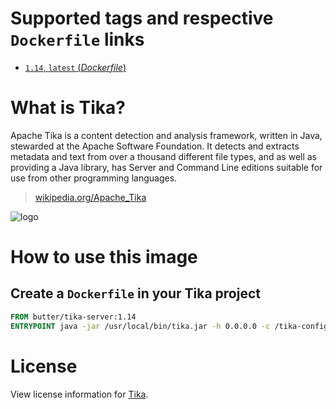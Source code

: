 # Supported tags and respective `Dockerfile` links

-	[`1.14`, `latest` (*Dockerfile*)](https://github.com/butter/docker-tika/blob/93e533a89bcdfbab01d0625b6546b2fe5c1ce76c/Dockerfile)

# What is Tika?
Apache Tika is a content detection and analysis framework, written in Java, stewarded at the Apache Software Foundation. It detects and extracts metadata and text from over a thousand different file types, and as well as providing a Java library, has Server and Command Line editions suitable for use from other programming languages.

> [wikipedia.org/Apache_Tika](https://en.wikipedia.org/wiki/Apache_Tika)

![logo](https://upload.wikimedia.org/wikipedia/en/c/c5/Apache-Tika.png)

# How to use this image

## Create a `Dockerfile` in your Tika project

```dockerfile
FROM butter/tika-server:1.14
ENTRYPOINT java -jar /usr/local/bin/tika.jar -h 0.0.0.0 -c /tika-config.xml
```

# License

View license information for [Tika](https://www.apache.org/licenses/).
